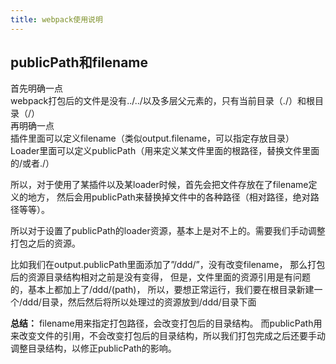 ```yaml
---
title: webpack使用说明
---
```


## publicPath和filename
首先明确一点  
webpack打包后的文件是没有../../以及多层父元素的，只有当前目录（./）和根目录（/）  
再明确一点  
插件里面可以定义filename（类似output.filename，可以指定存放目录）
Loader里面可以定义publicPath（用来定义某文件里面的根路径，替换文件里面的/或者./）

所以，对于使用了某插件以及某loader时候，首先会把文件存放在了filename定义的地方，
然后会用publicPath来替换掉文件中的各种路径（相对路径，绝对路径等等）。

所以对于设置了publicPath的loader资源，基本上是对不上的。需要我们手动调整打包之后的资源。

比如我们在output.publicPath里面添加了”/ddd/”，没有改变filename，
那么打包后的资源目录结构相对之前是没有变得，
但是，文件里面的资源引用是有问题的，基本上都加上了/ddd/(path)，
所以，要想正常运行，我们要在根目录新建一个/ddd/目录，然后然后将所以处理过的资源放到/ddd/目录下面

**总结：**
filename用来指定打包路径，会改变打包后的目录结构。
而publicPath用来改变文件的引用，不会改变打包后的目录结构，所以我们打包完成之后还要手动调整目录结构，以修正publicPath的影响。
